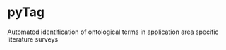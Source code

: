 # pyTag
Automated identification of ontological terms in application area specific literature surveys
